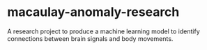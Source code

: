 # macaulay-anomaly-research
A research project to produce a machine learning model to identify connections between brain signals and body movements.
